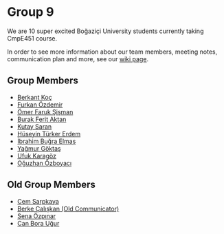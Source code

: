 # Group 9
We are 10 super excited Boğaziçi University students currently taking CmpE451 course.

In order to see more information about our team members, meeting notes, communication plan and more, see our [wiki page](https://github.com/bounswe/bounswe2022group9/wiki).

## Group Members
* [Berkant Koç](https://github.com/bounswe/bounswe2022group9/wiki/Berkant-Ko%C3%A7)
* [Furkan Özdemir](https://github.com/bounswe/bounswe2022group9/wiki/Furkan-%C3%96zdemir)
* [Ömer Faruk Şişman](https://github.com/bounswe/bounswe2022group9/wiki/%C3%96mer-Faruk-%C5%9Ei%C5%9Fman)
* [Burak Ferit Aktan](https://github.com/bounswe/bounswe2022group9/wiki/Burak-Ferit-Aktan)
* [Kutay Saran](https://github.com/bounswe/bounswe2022group9/wiki/Kutay-Saran)
* [Hüseyin Türker Erdem](https://github.com/bounswe/bounswe2022group9/wiki/H%C3%BCseyin-T%C3%BCrker-Erdem)
* [İbrahim Buğra Elmas](https://github.com/bounswe/bounswe2022group9/wiki/%C4%B0brahim-Bu%C4%9Fra-Elmas)
* [Yağmur Göktaş]()
* [Ufuk Karagöz](https://github.com/bounswe/bounswe2022group9/wiki/Ufuk-Karagoz)
* [Oğuzhan Özboyacı](https://github.com/bounswe/bounswe2022group9/wiki/O%C4%9Fuzhan-%C3%96zboyac%C4%B1)

## Old Group Members
* [Cem Sarpkaya](https://github.com/bounswe/bounswe2022group9/wiki/Cem-Sarpkaya)
* [Berke Çalışkan (Old Communicator) ](https://github.com/bounswe/bounswe2022group9/wiki/Berke-%C3%87al%C4%B1%C5%9Fkan)
* [Sena Özpınar](https://github.com/bounswe/bounswe2022group9/wiki/Sena-%C3%96zp%C4%B1nar)
* [Can Bora Uğur](https://github.com/bounswe/bounswe2022group9/wiki/Can-Bora-U%C4%9Fur)
